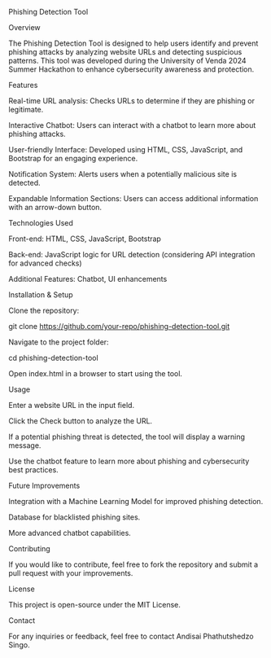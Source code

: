 Phishing Detection Tool

Overview

The Phishing Detection Tool is designed to help users identify and prevent phishing attacks by analyzing website URLs and detecting suspicious patterns. This tool was developed during the University of Venda 2024 Summer Hackathon to enhance cybersecurity awareness and protection.

Features

Real-time URL analysis: Checks URLs to determine if they are phishing or legitimate.

Interactive Chatbot: Users can interact with a chatbot to learn more about phishing attacks.

User-friendly Interface: Developed using HTML, CSS, JavaScript, and Bootstrap for an engaging experience.

Notification System: Alerts users when a potentially malicious site is detected.

Expandable Information Sections: Users can access additional information with an arrow-down button.

Technologies Used

Front-end: HTML, CSS, JavaScript, Bootstrap

Back-end: JavaScript logic for URL detection (considering API integration for advanced checks)

Additional Features: Chatbot, UI enhancements

Installation & Setup

Clone the repository:

git clone https://github.com/your-repo/phishing-detection-tool.git

Navigate to the project folder:

cd phishing-detection-tool

Open index.html in a browser to start using the tool.

Usage

Enter a website URL in the input field.

Click the Check button to analyze the URL.

If a potential phishing threat is detected, the tool will display a warning message.

Use the chatbot feature to learn more about phishing and cybersecurity best practices.

Future Improvements

Integration with a Machine Learning Model for improved phishing detection.

Database for blacklisted phishing sites.

More advanced chatbot capabilities.

Contributing

If you would like to contribute, feel free to fork the repository and submit a pull request with your improvements.

License

This project is open-source under the MIT License.

Contact

For any inquiries or feedback, feel free to contact Andisai Phathutshedzo Singo.

